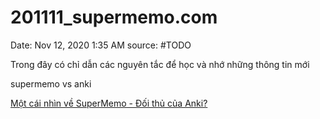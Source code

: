 # 201111_supermemo.com

Date: Nov 12, 2020 1:35 AM
source: #TODO

Trong đây có chỉ dẫn các nguyên tắc để học và nhớ những thông tin mới

supermemo vs anki

[Một cái nhìn về SuperMemo - Đối thủ của Anki?](https://spiderum.com/bai-dang/Mot-cac-nhin-ve-SuperMemo-Doi-thu-cua-Anki-h4k)